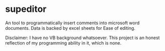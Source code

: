 # supeditor
An tool to programmatically insert comments into microsoft word documents. Data is backed by excel sheets for Ease of editing.

Disclaimer: I have no VB background whatsoever. This project is an honest reflection of my programming ability in it, which is none.
